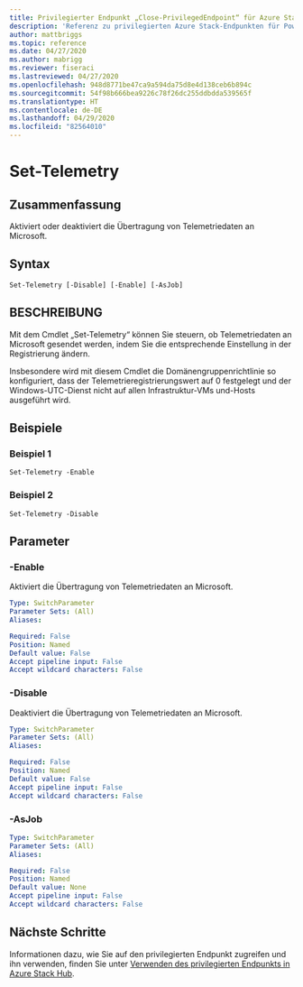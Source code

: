 ```yaml
---
title: Privilegierter Endpunkt „Close-PrivilegedEndpoint“ für Azure Stack Hub
description: 'Referenz zu privilegierten Azure Stack-Endpunkten für PowerShell: Close-PrivilegedEndpoint'
author: mattbriggs
ms.topic: reference
ms.date: 04/27/2020
ms.author: mabrigg
ms.reviewer: fiseraci
ms.lastreviewed: 04/27/2020
ms.openlocfilehash: 948d8771be47ca9a594da75d8e4d138ceb6b894c
ms.sourcegitcommit: 54f98b666bea9226c78f26dc255ddbdda539565f
ms.translationtype: HT
ms.contentlocale: de-DE
ms.lasthandoff: 04/29/2020
ms.locfileid: "82564010"
---
```

# <a name="set-telemetry"></a>Set-Telemetry

## <a name="synopsis"></a>Zusammenfassung
Aktiviert oder deaktiviert die Übertragung von Telemetriedaten an Microsoft.

## <a name="syntax"></a>Syntax

```
Set-Telemetry [-Disable] [-Enable] [-AsJob]
```

## <a name="description"></a>BESCHREIBUNG
Mit dem Cmdlet „Set-Telemetry“ können Sie steuern, ob Telemetriedaten an Microsoft gesendet werden, indem Sie die entsprechende Einstellung in der Registrierung ändern.

Insbesondere wird mit diesem Cmdlet die Domänengruppenrichtlinie so konfiguriert, dass der Telemetrieregistrierungswert auf 0 festgelegt und der Windows-UTC-Dienst nicht auf allen Infrastruktur-VMs und-Hosts ausgeführt wird.

## <a name="examples"></a>Beispiele

### <a name="example-1"></a>Beispiel 1
```
Set-Telemetry -Enable
```

### <a name="example-2"></a>Beispiel 2
```
Set-Telemetry -Disable
```

## <a name="parameters"></a>Parameter

### <a name="-enable"></a>-Enable
Aktiviert die Übertragung von Telemetriedaten an Microsoft.

```yaml
Type: SwitchParameter
Parameter Sets: (All)
Aliases:

Required: False
Position: Named
Default value: False
Accept pipeline input: False
Accept wildcard characters: False
```

### <a name="-disable"></a>-Disable
Deaktiviert die Übertragung von Telemetriedaten an Microsoft.

```yaml
Type: SwitchParameter
Parameter Sets: (All)
Aliases:

Required: False
Position: Named
Default value: False
Accept pipeline input: False
Accept wildcard characters: False
```

### <a name="-asjob"></a>-AsJob


```yaml
Type: SwitchParameter
Parameter Sets: (All)
Aliases:

Required: False
Position: Named
Default value: None
Accept pipeline input: False
Accept wildcard characters: False
```

## <a name="next-steps"></a>Nächste Schritte

Informationen dazu, wie Sie auf den privilegierten Endpunkt zugreifen und ihn verwenden, finden Sie unter [Verwenden des privilegierten Endpunkts in Azure Stack Hub](https://docs.microsoft.com/azure-stack/operator/azure-stack-privileged-endpoint).